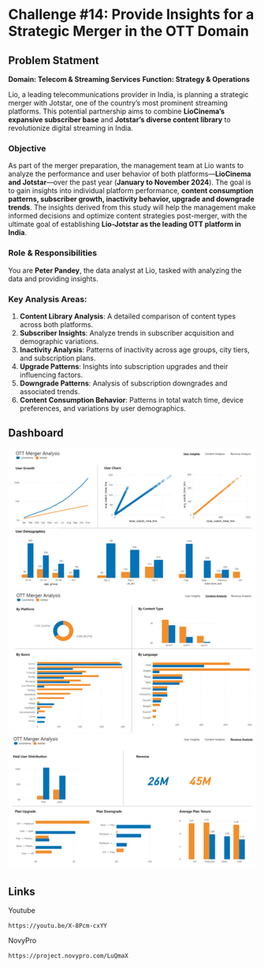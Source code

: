 # Challenge #14: Provide Insights for a Strategic Merger in the OTT Domain

## Problem Statment
**Domain: Telecom & Streaming Services**
**Function: Strategy & Operations**  

Lio, a leading telecommunications provider in India, is planning a strategic merger with Jotstar, one of the country’s most prominent streaming platforms. This potential partnership aims to combine **LioCinema’s expansive subscriber base** and **Jotstar’s diverse content library** to revolutionize digital streaming in India.  

### Objective
As part of the merger preparation, the management team at Lio wants to analyze the performance and user behavior of both platforms—**LioCinema and Jotstar**—over the past year (**January to November 2024**). The goal is to gain insights into individual platform performance, **content consumption patterns, subscriber growth, inactivity behavior, upgrade and downgrade trends**. The insights derived from this study will help the management make informed decisions and optimize content strategies post-merger, with the ultimate goal of establishing **Lio-Jotstar as the leading OTT platform in India**.  

### Role & Responsibilities
You are **Peter Pandey**, the data analyst at Lio, tasked with analyzing the data and providing insights.  

### Key Analysis Areas:
1. **Content Library Analysis**: A detailed comparison of content types across both platforms.  
2. **Subscriber Insights**: Analyze trends in subscriber acquisition and demographic variations.  
3. **Inactivity Analysis**: Patterns of inactivity across age groups, city tiers, and subscription plans.  
4. **Upgrade Patterns**: Insights into subscription upgrades and their influencing factors.  
5. **Downgrade Patterns**: Analysis of subscription downgrades and associated trends.  
6. **Content Consumption Behavior**: Patterns in total watch time, device preferences, and variations by user demographics. 

## Dashboard
![page-1](images/user_analysis.png)
![page-2](images/content_analysis.png)
![page-3](images/revenue_analysis.png)

## Links
Youtube 
```
https://youtu.be/X-8Pcm-cxYY
```

NovyPro
```
https://project.novypro.com/LuQmaX
```